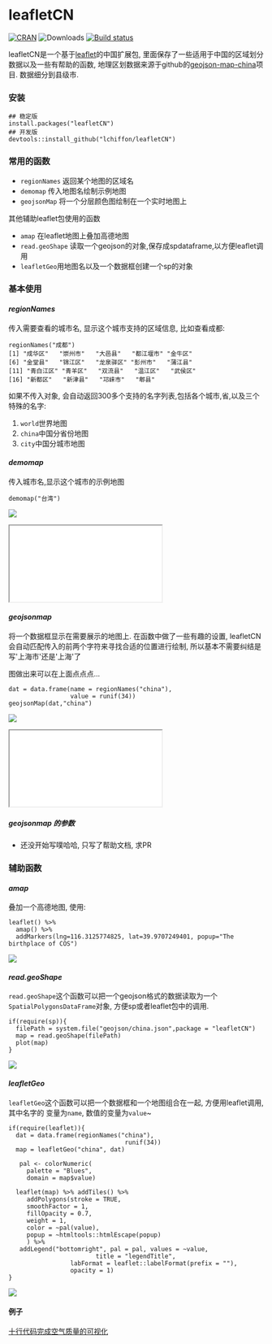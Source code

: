 # leafletCN

[![CRAN](https://www.r-pkg.org/badges/version/leafletCN)](https://cran.r-project.org/package=leafletCN)
![Downloads](https://cranlogs.r-pkg.org/badges/leafletCN)
[![Build status](https://ci.appveyor.com/api/github/webhook?id=2so0rgan193wo265?svg=true)](https://ci.appveyor.com/project/lchiffon/leafletCN)


leafletCN是一个基于[leaflet](https://github.com/rstudio/leaflet)的中国扩展包, 里面保存了一些适用于中国的区域划分数据以及一些有帮助的函数, 地理区划数据来源于github的[geojson-map-china](https://github.com/longwosion/geojson-map-china)项目. 数据细分到县级市.

### 安装
```
## 稳定版
install.packages("leafletCN")
## 开发版
devtools::install_github("lchiffon/leafletCN")
```

### 常用的函数

- `regionNames` 返回某个地图的区域名
- `demomap` 传入地图名绘制示例地图
- `geojsonMap` 将一个分层颜色图绘制在一个实时地图上

其他辅助leaflet包使用的函数

- `amap` 在leaflet地图上叠加高德地图
- `read.geoShape` 读取一个geojson的对象,保存成spdataframe,以方便leaflet调用
- `leafletGeo`用地图名以及一个数据框创建一个sp的对象


### 基本使用

#### *regionNames*

传入需要查看的城市名, 显示这个城市支持的区域信息, 比如查看成都:
```
regionNames("成都")
[1] "成华区"   "崇州市"   "大邑县"   "都江堰市" "金牛区"  
[6] "金堂县"   "锦江区"   "龙泉驿区" "彭州市"   "蒲江县"  
[11] "青白江区" "青羊区"   "双流县"   "温江区"   "武侯区"  
[16] "新都区"   "新津县"   "邛崃市"   "郫县"    
```

如果不传入对象, 会自动返回300多个支持的名字列表,包括各个城市,省,以及三个特殊的名字:
1. `world`世界地图
2. `china`中国分省份地图
3. `city`中国分城市地图


#### *demomap*
传入城市名,显示这个城市的示例地图


```
demomap("台湾")
```
![](examples/demo1.png)
<iframe src="examples/demo1.html"></iframe>

#### *geojsonmap*
将一个数据框显示在需要展示的地图上.
在函数中做了一些有趣的设置, leafletCN会自动匹配传入的前两个字符来寻找合适的位置进行绘制,
所以基本不需要纠结是写'上海市'还是'上海'了

图做出来可以在上面点点点...

```
dat = data.frame(name = regionNames("china"),
                 value = runif(34))
geojsonMap(dat,"china")
```
![](examples/demo2.png)
<iframe src="examples/demo2.html"></iframe>

##### *geojsonmap* 的参数

- 还没开始写噗哈哈, 只写了帮助文档, 求PR

### 辅助函数

#### *amap*
叠加一个高德地图, 使用:
```
leaflet() %>%
  amap() %>%  
  addMarkers(lng=116.3125774825, lat=39.9707249401, popup="The birthplace of COS")
```
![](examples/demo3.png)

#### *read.geoShape*
`read.geoShape`这个函数可以把一个geojson格式的数据读取为一个`SpatialPolygonsDataFrame`对象, 方便sp或者leaflet包中的调用.

```
if(require(sp)){
  filePath = system.file("geojson/china.json",package = "leafletCN")
  map = read.geoShape(filePath)
  plot(map)
}
```
![](examples/demo4.png)

#### *leafletGeo*
`leafletGeo`这个函数可以把一个数据框和一个地图组合在一起, 方便用leaflet调用, 其中名字的
变量为`name`, 数值的变量为`value`~

```
if(require(leaflet)){
  dat = data.frame(regionNames("china"),
                                runif(34))
  map = leafletGeo("china", dat)

   pal <- colorNumeric(
     palette = "Blues",
     domain = map$value)

  leaflet(map) %>% addTiles() %>%
     addPolygons(stroke = TRUE,
     smoothFactor = 1,
     fillOpacity = 0.7,
     weight = 1,
     color = ~pal(value),
     popup = ~htmltools::htmlEscape(popup)
     ) %>%
   addLegend("bottomright", pal = pal, values = ~value,
                        title = "legendTitle",
                 labFormat = leaflet::labelFormat(prefix = ""),
                 opacity = 1)
}

```
![](examples/demo5.png)

#### 例子

[十行代码完成空气质量的可视化](http://langdawei.com/2017/01/07/aqi.html)
